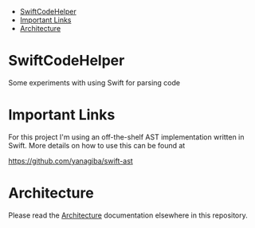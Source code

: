 - [SwiftCodeHelper](#swiftcodehelper)
- [Important Links](#important-links)
- [Architecture](#architecture)

# SwiftCodeHelper

Some experiments with using Swift for parsing code

# Important Links

For this project I'm using an off-the-shelf AST implementation written in Swift.  More details on how to use this can be found at

https://github.com/yanagiba/swift-ast

# Architecture
Please read the [Architecture](Docs/Architecture.md) documentation elsewhere in this repository.